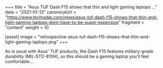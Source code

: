 +++
title = "Asus TUF Dash F15 shows that thin and light gaming laptops ..."
date = "2021-01-13"
canonicalUrl = "https://www.techradar.com/news/asus-tuf-dash-f15-shows-that-thin-and-light-gaming-laptops-dont-have-to-be-super-expensive"
fragment = "content"
weight = 10

[asset]
    image = "retrospective-asus-tuf-dash-f15-shows-that-thin-and-light-gaming-laptops.png"
+++

As is usual with Asus' TUF products, the Dash F15 features military-grade 
durability (MIL-STD-810H), so this should be a gaming laptop you'll feel 
comfortable...
